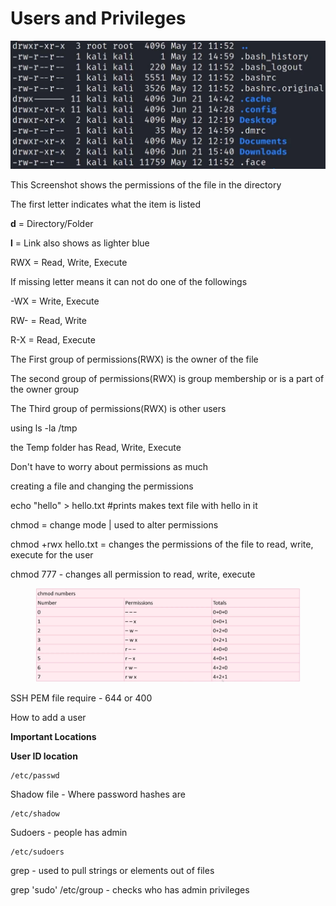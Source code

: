 # Users and Privileges

![](<../../.gitbook/assets/image (1).png>)

This Screenshot shows the permissions of the file in the directory

The first letter indicates what the item is listed

**d** = Directory/Folder

**l** = Link also shows as lighter blue

RWX = Read, Write, Execute

If missing letter means it can not do one of the followings

\-WX = Write, Execute

RW- = Read, Write

R-X = Read, Execute

The First group of permissions(RWX) is the owner of the file

The second group of permissions(RWX) is group membership or is a part of the owner group

The Third group of permissions(RWX) is other users



using ls -la /tmp&#x20;

the Temp folder has Read, Write, Execute&#x20;

Don't have to worry about permissions as much



creating a file and changing the permissions

echo "hello" > hello.txt #prints makes text file with hello in it

chmod = change mode | used to alter permissions

chmod +rwx hello.txt = changes the permissions of the file to read, write, execute for the user

chmod 777 - changes all permission to read, write, execute

<figure><img src="../../.gitbook/assets/image (2).png" alt=""><figcaption></figcaption></figure>

SSH PEM file require - 644 or 400

How to add a user

**Important Locations**

**User ID location**

```
/etc/passwd
```

Shadow file - Where password hashes are

```
/etc/shadow
```

Sudoers - people has admin

```
/etc/sudoers
```

grep - used to pull strings or elements out of files

grep 'sudo' /etc/group - checks who has admin privileges&#x20;
